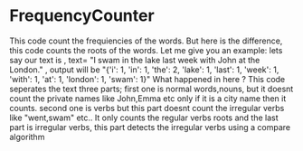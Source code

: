 # FrequencyCounter
This code count the frequiencies of the words. But here is the difference, this code counts the roots of the words. Let me give you an example:
lets say our text is , text= "I swam in the lake last week with John at the London." , 
output will be "{'i': 1, 'in': 1, 'the': 2, 'lake': 1, 'last': 1, 'week': 1, 'with': 1, 'at': 1, 'london': 1, 'swam': 1}"
What happened in here ?
This code seperates the text three parts;
first one is normal words,nouns, but it doesnt count the private names like John,Emma etc only if it is a city name then it counts.
second one is verbs but this part doesnt count the irregular verbs like "went,swam" etc.. It only counts the regular verbs roots
and the last part is irregular verbs, this part detects the irregular verbs using a compare algorithm
